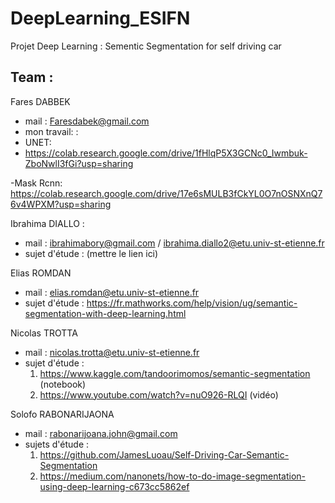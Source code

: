 # DeepLearning_ESIFN
Projet Deep Learning : Sementic Segmentation for self driving car

## Team :
Fares DABBEK  
 - mail : Faresdabek@gmail.com
 - mon travail: : 
 - UNET:
 - https://colab.research.google.com/drive/1fHlqP5X3GCNc0_Iwmbuk-ZboNwlI3fGi?usp=sharing
 
 -Mask Rcnn:
 https://colab.research.google.com/drive/17e6sMULB3fCkYL0O7nOSNXnQ76v4WPXM?usp=sharing
 
Ibrahima DIALLO :
  - mail : ibrahimabory@gmail.com / ibrahima.diallo2@etu.univ-st-etienne.fr 
  - sujet d'étude : (mettre le lien ici) 
  
  
 Elias ROMDAN   
  - mail : elias.romdan@etu.univ-st-etienne.fr 
  - sujet d'étude : https://fr.mathworks.com/help/vision/ug/semantic-segmentation-with-deep-learning.html
  
  
 Nicolas TROTTA   
  - mail : nicolas.trotta@etu.univ-st-etienne.fr
  - sujet d'étude : 
    1. https://www.kaggle.com/tandoorimomos/semantic-segmentation (notebook)
    2. https://www.youtube.com/watch?v=nuO926-RLQI (vidéo)


Solofo RABONARIJAONA   
  - mail : rabonarijoana.john@gmail.com
  - sujets d'étude : 
    1. https://github.com/JamesLuoau/Self-Driving-Car-Semantic-Segmentation
    2. https://medium.com/nanonets/how-to-do-image-segmentation-using-deep-learning-c673cc5862ef
